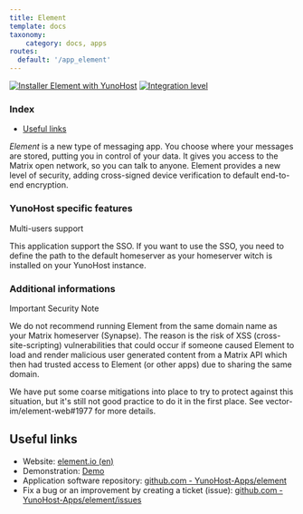 ```yaml
---
title: Element
template: docs
taxonomy:
    category: docs, apps
routes:
  default: '/app_element'
---
```


[![Installer Element with YunoHost](https://install-app.yunohost.org/install-with-yunohost.svg)](https://install-app.yunohost.org/?app=element) [![Integration level](https://dash.yunohost.org/integration/element.svg)](https://dash.yunohost.org/appci/app/element)

### Index

- [Useful links](#useful-links)

*Element* is a new type of messaging app. You choose where your messages are stored, putting you in control of your data. It gives you access to the Matrix open network, so you can talk to anyone. Element provides a new level of security, adding cross-signed device verification to default end-to-end encryption.

### YunoHost specific features

Multi-users support

This application support the SSO. If you want to use the SSO, you need to define the path to the default homeserver as your homeserver witch is installed on your YunoHost instance.

### Additional informations

Important Security Note

We do not recommend running Element from the same domain name as your Matrix homeserver (Synapse). The reason is the risk of XSS (cross-site-scripting) vulnerabilities that could occur if someone caused Element to load and render malicious user generated content from a Matrix API which then had trusted access to Element (or other apps) due to sharing the same domain.

We have put some coarse mitigations into place to try to protect against this situation, but it's still not good practice to do it in the first place. See vector-im/element-web#1977 for more details.

## Useful links

+ Website: [element.io (en)](https://element.io/)
+ Demonstration: [Demo](https://app.element.io/)
+ Application software repository: [github.com - YunoHost-Apps/element](https://github.com/YunoHost-Apps/element_ynh)
+ Fix a bug or an improvement by creating a ticket (issue): [github.com - YunoHost-Apps/element/issues](https://github.com/YunoHost-Apps/element_ynh/issues)
